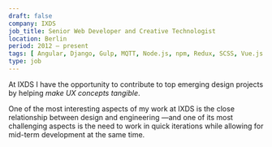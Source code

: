 ```yaml
---
draft: false
company: IXDS
job_title: Senior Web Developer and Creative Technologist
location: Berlin
period: 2012 — present
tags: [ Angular, Django, Gulp, MQTT, Node.js, npm, Redux, SCSS, Vue.js ]
type: job
---
```


At IXDS I have the opportunity to contribute to top emerging design projects by helping _make UX concepts tangible_.

One of the most interesting aspects of my work at IXDS is the close relationship between design and engineering —and one of its most challenging aspects is the need to work in quick iterations while allowing for mid-term development at the same time.
